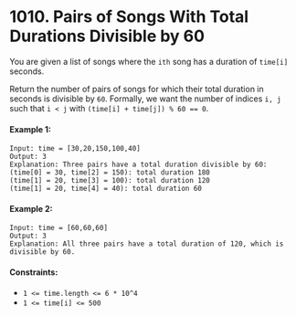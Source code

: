 # 1010. Pairs of Songs With Total Durations Divisible by 60

You are given a list of songs where the `ith` song has a duration of `time[i]` seconds.

Return the number of pairs of songs for which their total duration in seconds is divisible by `60`. Formally, we want the number of indices `i, j` such that `i < j` with `(time[i] + time[j]) % 60 == 0`.

#### Example 1:

```
Input: time = [30,20,150,100,40]
Output: 3
Explanation: Three pairs have a total duration divisible by 60:
(time[0] = 30, time[2] = 150): total duration 180
(time[1] = 20, time[3] = 100): total duration 120
(time[1] = 20, time[4] = 40): total duration 60
```

#### Example 2:

```
Input: time = [60,60,60]
Output: 3
Explanation: All three pairs have a total duration of 120, which is divisible by 60.
``` 

#### Constraints:

+ `1 <= time.length <= 6 * 10^4`
+ `1 <= time[i] <= 500`
